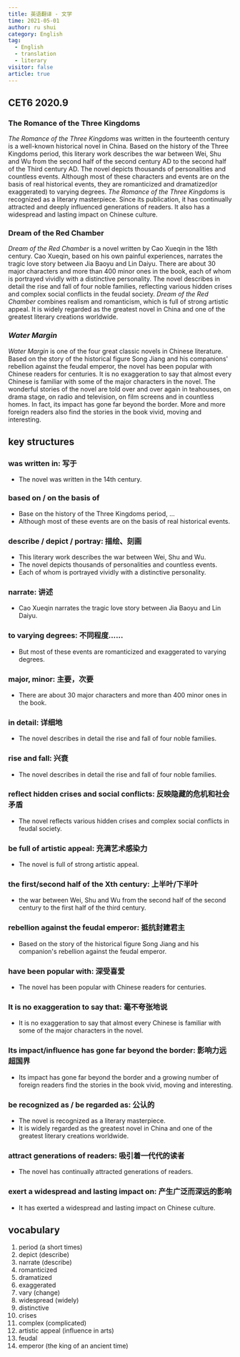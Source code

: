 ```yaml
---
title: 英语翻译 - 文学
time: 2021-05-01
author: ru shui
category: English
tag:
  - English
  - translation
  - literary
visitor: false
article: true
---
```


## CET6 2020.9

### The Romance of the Three Kingdoms

_The Romance of the Three Kingdoms_ was written in the fourteenth century is a well-known historical novel in China. Based on the history of the Three Kingdoms period, this literary work describes the war between Wei, Shu and Wu from the second half of the second century AD to the second half of the Third century AD. The novel depicts thousands of personalities and countless events. Although most of these characters and events are on the basis of real historical events, they are romanticized and dramatized(or exaggerated) to varying degrees. _The Romance of the Three Kingdoms_ is recognized as a literary masterpiece. Since its publication, it has continually attracted and deeply influenced generations of readers. It also has a widespread and lasting impact on Chinese culture.

### Dream of the Red Chamber

_Dream of the Red Chamber_ is a novel written by Cao Xueqin in the 18th century. Cao Xueqin, based on his own painful experiences, narrates the tragic love story between Jia Baoyu and Lin Daiyu. There are about 30 major characters and more than 400 minor ones in the book, each of whom is portrayed vividly with a distinctive personality. The novel describes in detail the rise and fall of four noble families, reflecting various hidden crises and complex social conflicts in the feudal society. _Dream of the Red Chamber_ combines realism and romanticism, which is full of strong artistic appeal. It is widely regarded as the greatest novel in China and one of the greatest literary creations worldwide.

### _Water Margin_

_Water Margin_ is one of the four great classic novels in Chinese literature. Based on the story of the historical figure Song Jiang and his companions' rebellion against the feudal emperor, the novel has been popular with Chinese readers for centuries.
It is no exaggeration to say that almost every Chinese is familiar with some of the major characters in the novel. The wonderful stories of the novel are told over and over again in teahouses, on drama stage, on radio and television, on film screens and in countless homes. In fact, its impact has gone far beyond the border. More and more foreign readers also find the stories in the book vivid, moving and interesting.

## key structures

### was written in: 写于

- The novel was written in the 14th century.

### based on / on the basis of

- Base on the history of the Three Kingdoms period, ...
- Although most of these events are on the basis of real historical events.

### describe / depict / portray: 描绘、刻画

- This literary work describes the war between Wei, Shu and Wu.
- The novel depicts thousands of personalities and countless events.
- Each of whom is portrayed vividly with a distinctive personality.

### narrate: 讲述

- Cao Xueqin narrates the tragic love story between Jia Baoyu and Lin Daiyu.

### to varying degrees: 不同程度……

- But most of these events are romanticized and exaggerated to varying degrees.

### major, minor: 主要，次要

- There are about 30 major characters and more than 400 minor ones in the book.

### in detail: 详细地

- The novel describes in detail the rise and fall of four noble families.

### rise and fall: 兴衰

- The novel describes in detail the rise and fall of four noble families.

### reflect hidden crises and social conflicts: 反映隐藏的危机和社会矛盾

- The novel reflects various hidden crises and complex social conflicts in feudal society.

### be full of artistic appeal: 充满艺术感染力

- The novel is full of strong artistic appeal.

### the first/second half of the Xth century: 上半叶/下半叶

- the war between Wei, Shu and Wu from the second half of the second century to the first half of the third century.

### rebellion against the feudal emperor: 抵抗封建君主

- Based on the story of the historical figure Song Jiang and his companion's rebellion against the feudal emperor.

### have been popular with: 深受喜爱

- The novel has been popular with Chinese readers for centuries.

### It is no exaggeration to say that: 毫不夸张地说

- It is no exaggeration to say that almost every Chinese is familiar with some of the major characters in the novel.

### Its impact/influence has gone far beyond the border: 影响力远超国界

- Its impact has gone far beyond the border and a growing number of foreign readers find the stories in the book vivid, moving and interesting.

### be recognized as / be regarded as: 公认的

- The novel is recognized as a literary masterpiece.
- It is widely regarded as the greatest novel in China and one of the greatest literary creations worldwide.

### attract generations of readers: 吸引着一代代的读者

- The novel has continually attracted generations of readers.

### exert a widespread and lasting impact on: 产生广泛而深远的影响

- It has exerted a widespread and lasting impact on Chinese culture.

## vocabulary

1. period (a short times)
2. depict (describe)
3. narrate (describe)
4. romanticized
5. dramatized
6. exaggerated
7. vary (change)
8. widespread (widely)
9. distinctive
10. crises
11. complex (complicated)
12. artistic appeal (influence in arts)
13. feudal
14. emperor (the king of an ancient time)
